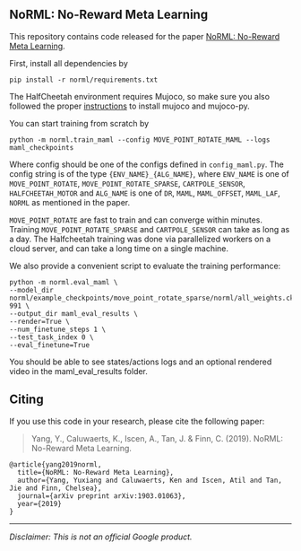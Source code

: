 ## NoRML: No-Reward Meta Learning

This repository contains code released for the paper
[NoRML: No-Reward Meta Learning](https://arxiv.org/pdf/1903.01063.pdf).

First, install all dependencies by
```
pip install -r norml/requirements.txt
```
The HalfCheetah environment requires Mujoco, so make sure you also followed the proper [instructions](https://github.com/openai/mujoco-py) to install mujoco and mujoco-py.

You can start training from scratch by
```
python -m norml.train_maml --config MOVE_POINT_ROTATE_MAML --logs maml_checkpoints
```
Where config should be one of the configs defined in `config_maml.py`. The config string is of the type `{ENV_NAME}_{ALG_NAME}`, where `ENV_NAME` is one of `MOVE_POINT_ROTATE`, `MOVE_POINT_ROTATE_SPARSE`, `CARTPOLE_SENSOR`, `HALFCHEETAH_MOTOR` and `ALG_NAME` is one of `DR`, `MAML`, `MAML_OFFSET`, `MAML_LAF`, `NORML` as mentioned in the paper.

`MOVE_POINT_ROTATE` are fast to train and can converge within minutes. Training `MOVE_POINT_ROTATE_SPARSE` and `CARTPOLE_SENSOR` can take as long as a day. The Halfcheetah training was done via parallelized workers on a cloud server, and can take a long time on a single machine.

We also provide a convenient script to evaluate the training performance:
```
python -m norml.eval_maml \
--model_dir norml/example_checkpoints/move_point_rotate_sparse/norml/all_weights.ckpt-991 \
--output_dir maml_eval_results \
--render=True \
--num_finetune_steps 1 \
--test_task_index 0 \
--eval_finetune=True
```
You should be able to see states/actions logs and an optional rendered video in the maml_eval_results folder.


Citing
------
If you use this code in your research, please cite the following paper:

> Yang, Y., Caluwaerts, K., Iscen, A., Tan, J. & Finn, C. (2019).
> NoRML: No-Reward Meta Learning.

    @article{yang2019norml,
      title={NoRML: No-Reward Meta Learning},
      author={Yang, Yuxiang and Caluwaerts, Ken and Iscen, Atil and Tan, Jie and Finn, Chelsea},
      journal={arXiv preprint arXiv:1903.01063},
      year={2019}
    }

---

*Disclaimer: This is not an official Google product.*
